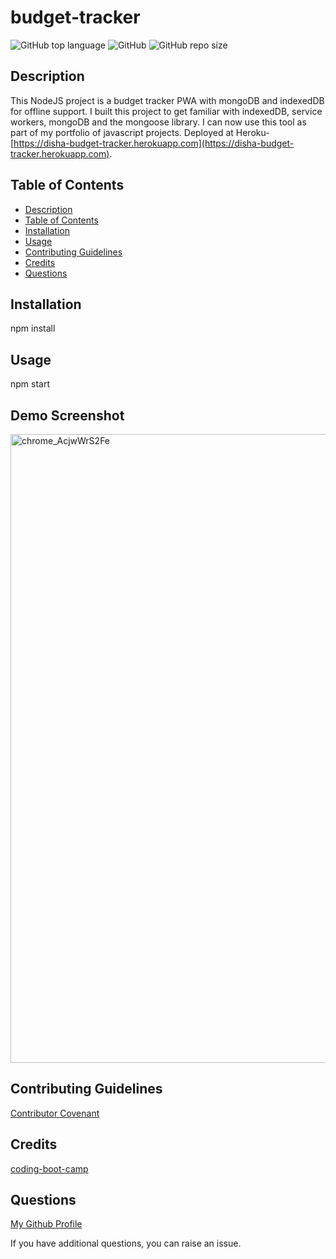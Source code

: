 # budget-tracker

![GitHub top language](https://img.shields.io/github/languages/top/Disha2022/budget-tracker)
![GitHub](https://img.shields.io/github/license/Disha2022/budget-tracker)
![GitHub repo size](https://img.shields.io/github/repo-size/Disha2022/budget-tracker)

## Description

 This NodeJS project is a budget tracker PWA with mongoDB and indexedDB for offline support. I built this project to get familiar with indexedDB, service workers, mongoDB and the mongoose library. I can now use this tool as part of my portfolio of javascript projects. Deployed at Heroku-[https://disha-budget-tracker.herokuapp.com](https://disha-budget-tracker.herokuapp.com).

## Table of Contents

- [Description](#description)
- [Table of Contents](#table-of-contents)
- [Installation](#installation)
- [Usage](#usage)
- [Contributing Guidelines](#contributing-guidelines)
- [Credits](#credits)
- [Questions](#questions)

## Installation

npm install

## Usage

npm start

## Demo Screenshot

<img width="1006" alt="chrome_AcjwWrS2Fe" src="https://user-images.githubusercontent.com/99584117/177694387-af359fa9-3a16-4323-942e-dc5290f2401c.png">

## Contributing Guidelines

[Contributor Covenant](https://www.contributor-covenant.org/)

## Credits

[coding-boot-camp](https://coding-boot-camp.github.io/full-stack)

## Questions

[My Github Profile](https://github.com/Disha2022)

If you have additional questions, you can raise an issue.
